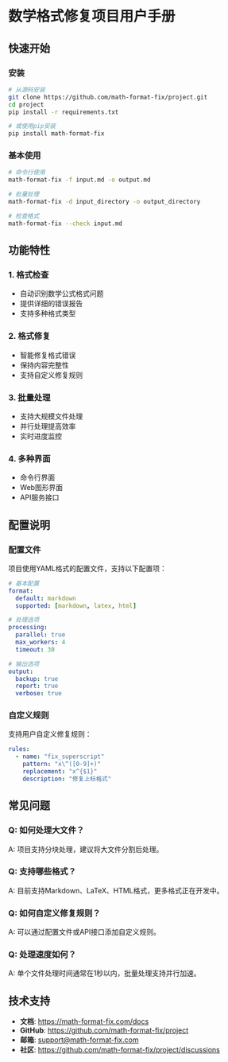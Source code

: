 # 数学格式修复项目用户手册

## 快速开始

### 安装
```bash
# 从源码安装
git clone https://github.com/math-format-fix/project.git
cd project
pip install -r requirements.txt

# 或使用pip安装
pip install math-format-fix
```

### 基本使用
```bash
# 命令行使用
math-format-fix -f input.md -o output.md

# 批量处理
math-format-fix -d input_directory -o output_directory

# 检查格式
math-format-fix --check input.md
```

## 功能特性

### 1. 格式检查
- 自动识别数学公式格式问题
- 提供详细的错误报告
- 支持多种格式类型

### 2. 格式修复
- 智能修复格式错误
- 保持内容完整性
- 支持自定义修复规则

### 3. 批量处理
- 支持大规模文件处理
- 并行处理提高效率
- 实时进度监控

### 4. 多种界面
- 命令行界面
- Web图形界面
- API服务接口

## 配置说明

### 配置文件
项目使用YAML格式的配置文件，支持以下配置项：

```yaml
# 基本配置
format:
  default: markdown
  supported: [markdown, latex, html]

# 处理选项
processing:
  parallel: true
  max_workers: 4
  timeout: 30

# 输出选项
output:
  backup: true
  report: true
  verbose: true
```

### 自定义规则
支持用户自定义修复规则：

```yaml
rules:
  - name: "fix_superscript"
    pattern: "x\^([0-9]+)"
    replacement: "x^{$1}"
    description: "修复上标格式"
```

## 常见问题

### Q: 如何处理大文件？
A: 项目支持分块处理，建议将大文件分割后处理。

### Q: 支持哪些格式？
A: 目前支持Markdown、LaTeX、HTML格式，更多格式正在开发中。

### Q: 如何自定义修复规则？
A: 可以通过配置文件或API接口添加自定义规则。

### Q: 处理速度如何？
A: 单个文件处理时间通常在1秒以内，批量处理支持并行加速。

## 技术支持

- **文档**: https://math-format-fix.com/docs
- **GitHub**: https://github.com/math-format-fix/project
- **邮箱**: support@math-format-fix.com
- **社区**: https://github.com/math-format-fix/project/discussions
